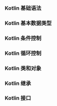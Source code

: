 ### Kotlin 基础语法
### Kotlin 基本数据类型
### Kotlin 条件控制
### Kotlin 循环控制
### Kotlin 类和对象
### Kotlin 继承
### Kotlin 接口